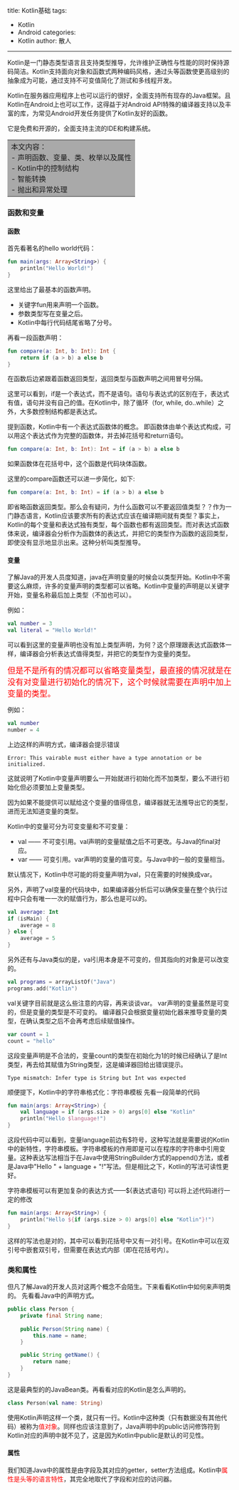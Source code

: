 title: Kotlin基础
tags:
  - Kotlin
  - Android
categories:
  - Kotlin
author: 散人
---

Kotlin是一门静态类型语言且支持类型推导，允许维护正确性与性能的同时保持源码简洁。Kotlin支持面向对象和函数式两种编码风格，通过头等函数使更高级别的抽象成为可能，通过支持不可变值简化了测试和多线程开发。

<!-- more -->

Kotlin在服务器应用程序上也可以运行的很好，全面支持所有现存的Java框架。且Kotlin在Android上也可以工作，这得益于对Android API特殊的编译器支持以及丰富的库，为常见Android开发任务提供了Kotlin友好的函数。

它是免费和开源的，全面支持主流的IDE和构建系统。

<table><tr><td bgcolor=#A9A9A9>
本文内容：
<br/>- 声明函数、变量、类、枚举以及属性
<br/>- Kotlin中的控制结构
<br/>- 智能转换
<br/>- 抛出和异常处理
</td></tr></table>

### 函数和变量
#### 函数
首先看著名的hello world代码：
```kotlin
fun main(args: Array<String>) {
    println("Hello World!")
}
```

这里给出了最基本的函数声明。
- 关键字fun用来声明一个函数。
- 参数类型写在变量之后。
- Kotlin中每行代码结尾省略了分号。

再看一段函数声明：
```kotlin
fun compare(a: Int, b: Int): Int {
    return if (a > b) a else b
}
```

在函数后边紧跟着函数返回类型，返回类型与函数声明之间用冒号分隔。

这里可以看到，if是一个表达式，而不是语句。语句与表达式的区别在于，表达式有值，语句并没有自己的值。在Kotlin中，除了循环（for, while, do..while）之外，大多数控制结构都是表达式。

提到函数，Kotlin中有一个表达式函数体的概念。 即函数体由单个表达式构成，可以用这个表达式作为完整的函数体，并去掉花括号和return语句。
```kotlin
fun compare(a: Int, b: Int): Int = if (a > b) a else b
```
如果函数体在花括号中，这个函数是代码块体函数。

这里的compare函数还可以进一步简化，如下:
```kotlin
fun compare(a: Int, b: Int) = if (a > b) a else b
```
即省略函数返回类型。那么会有疑问，为什么函数可以不要返回值类型？？作为一门静态语言，Kotlin应该要求所有的表达式应该在编译期间就有类型？事实上，Kotlin的每个变量和表达式独有类型，每个函数也都有返回类型。而对表达式函数体来说，编译器会分析作为函数体的表达式，并把它的类型作为函数的返回类型，即使没有显示地显示出来。这种分析叫类型推导。

#### 变量
了解Java的开发人员度知道，java在声明变量的时候会以类型开始。Kotlin中不需要这么麻烦，许多的变量声明的类型都可以省略。Kotlin中变量的声明是以关键字开始，变量名称最后加上类型（不加也可以）。

例如：
```kotlin
val number = 3
val literal = "Hello World!"
```

可以看到这里的变量声明也没有加上类型声明，为何？这个原理跟表达式函数体一样，编译器会分析表达式值得类型，并把它的类型作为变量的类型。

<font color=red size=4>但是不是所有的情况都可以省略变量类型，最直接的情况就是在没有对变量进行初始化的情况下，这个时候就需要在声明中加上变量的类型。</font>

例如：
```kotlin
val number
number = 4
```
上边这样的声明方式，编译器会提示错误
```
Error: This vairable must either have a type annotation or be initialized.
```

这就说明了Kotlin中变量声明要么一开始就进行初始化而不加类型，要么不进行初始化但必须要加上变量类型。

因为如果不能提供可以赋给这个变量的值得信息，编译器就无法推导出它的类型，进而无法知道变量的类型。

Kotlin中的变量可分为可变变量和不可变量：
  - val —— 不可变引用。val声明的变量赋值之后不可更改。与Java的final对应。
  - var —— 可变引用。var声明的变量的值可变。与Java中的一般的变量相当。

默认情况下，Kotlin中尽可能的将变量声明为val，只在需要的时候换成var。

另外，声明了val变量的代码块中，如果编译器分析后可以确保变量在整个执行过程中只会有唯一一次的赋值行为，那么也是可以的。
```kotlin
val average: Int
if (isMain) {
    average = 8
} else {
    average = 5
}
```

另外还有与Java类似的是，val引用本身是不可变的，但其指向的对象是可以改变的。
```kotlin
val programs = arrayListOf("Java")
programs.add("Kotlin")
```

val关键字目前就是这么些注意的内容，再来谈谈var。
var声明的变量虽然是可变的，但是变量的类型是不可变的。 编译器只会根据变量初始化器来推导变量的类型，在确认类型之后不会再考虑后续赋值操作。
```kotlin
var count = 1
count = "hello"
```
这段变量声明是不合法的，变量count的类型在初始化为1的时候已经确认了是Int类型，再去给其赋值为String类型，这是编译器回给出错误提示。
```
Type mismatch: Infer type is String but Int was expected
```

顺便提下，Kotlin中的字符串格式化：字符串模板
先看一段简单的代码
```kotlin
fun main(args: Array<String>) {
    val language = if (args.size > 0) args[0] else "Kotlin"
    println("Hello $language!")
}
```

这段代码中可以看到，变量language前边有$符号，这种写法就是需要说的Kotlin中的新特性，字符串模板。字符串模板的作用即是可以在程序的字符串中引用变量。这种表达写法相当于在Java中使用StringBuilder方式的append()方法，或者是Java中"Hello " + language + "!"写法。但是相比之下，Kotlin的写法可读性更好。

字符串模板可以有更加复杂的表达方式——${表达式语句}
可以将上述代码进行一定的修改
```kotlin
fun main(args: Array<String>) {
    println("Hello ${if (args.size > 0) args[0] else "Kotlin"}!")
}
```

这样的写法也是对的，其中可以看到花括号中又有一对引号。在Kotlin中可以在双引号中嵌套双引号，但需要在表达式内部（即在花括号内）。

### 类和属性
但凡了解Java的开发人员对这两个概念不会陌生。下来看看Kotlin中如何来声明类的。
先看看Java中的声明方式。
```java
public class Person {
    private final String name;
    
    public Person(String name) {
        this.name = name;
    }

    public String getName() {
        return name;
    }
}
```
这是最典型的的JavaBean类。再看看对应的Kotlin是怎么声明的。
```kotlin
class Person(val name: String)
```
使用Kotlin声明这样一个类，就只有一行。Kotlin中这种类（只有数据没有其他代码）被称为<font color=red>值对象</font>。同样也应该注意到了，Java声明中的public访问修饰符到Kotlin对应的声明中就不见了，这是因为Kotlin中public是默认的可见性。

#### 属性

我们知道Java中的属性是由字段及其对应的getter，setter方法组成。Kotlin中<font color=red>属性是头等的语言特性</font>，其完全地取代了字段和对应的访问器。



<!--stackedit_data:
eyJoaXN0b3J5IjpbLTcwNTEzODExNywxMjY4OTYxNTEzLDEzOT
M5NjIwMzEsNjAyMzc0MzQyLDc4NjczNDM2OSwxMTY5MDc2OTY1
XX0=
-->